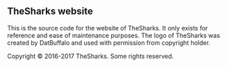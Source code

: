 ## TheSharks website

This is the source code for the website of TheSharks. It only exists for reference and ease of maintenance purposes.
The logo of TheSharks was created by DatBuffalo and used with permission from copyright holder.

Copyright © 2016-2017 TheSharks. Some rights reserved.
